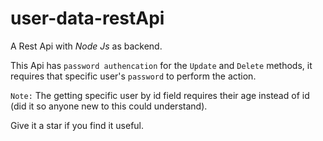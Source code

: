 # user-data-restApi
A Rest Api with *Node Js* as backend.

This Api has `password authencation` for the `Update` and `Delete` methods, it requires that specific user's `password` to perform the action.

`Note:`
The getting specific user by id field requires their age instead of id (did it so anyone new to this could understand).


Give it a star if you find it useful.
